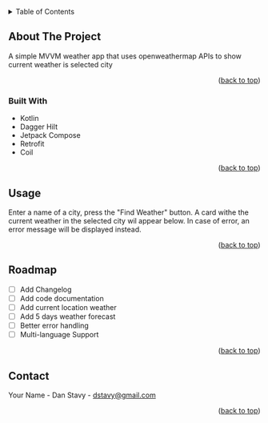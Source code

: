
<a id="readme-top"></a>



<!-- TABLE OF CONTENTS -->
<details>
  <summary>Table of Contents</summary>
  <ol>
    <li>
      <a href="#about-the-project">About The Project</a>
      <ul>
        <li><a href="#built-with">Built With</a></li>
      </ul>
    </li>
    <li><a href="#usage">Usage</a></li>
    <li><a href="#roadmap">Roadmap</a></li>
    <li><a href="#contact">Contact</a></li>
  </ol>
</details>



<!-- ABOUT THE PROJECT -->
## About The Project

A simple MVVM weather app that uses openweathermap APIs to show current weather is selected city

<p align="right">(<a href="#readme-top">back to top</a>)</p>



### Built With


* Kotlin
* Dagger Hilt
* Jetpack Compose
* Retrofit
* Coil

<p align="right">(<a href="#readme-top">back to top</a>)</p>


<!-- USAGE EXAMPLES -->
## Usage

Enter a name of a city, press the "Find Weather" button. A card withe the current weather in the selected city wil appear below. In case of error, an error message will be displayed instead.

<p align="right">(<a href="#readme-top">back to top</a>)</p>



<!-- ROADMAP -->
## Roadmap

- [ ] Add Changelog
- [ ] Add code documentation
- [ ] Add current location weather 
- [ ] Add 5 days weather forecast
- [ ] Better error handling
- [ ] Multi-language Support

<p align="right">(<a href="#readme-top">back to top</a>)</p>


<!-- CONTACT -->
## Contact

Your Name - Dan Stavy - dstavy@gmail.com

<p align="right">(<a href="#readme-top">back to top</a>)</p>



